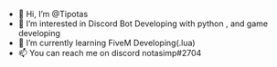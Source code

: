 - 👋 Hi, I’m @Tipotas
- 👀 I’m interested in Discord Bot Developing with python , and game developing
- 🌱 I’m currently learning FiveM Developing(.lua)
- 📫 You can reach me on discord notasimp#2704

<!---
Tipotas/Tipotas is a ✨ special ✨ repository because its `README.md` (this file) appears on your GitHub profile.
You can click the Preview link to take a look at your changes.
--->

